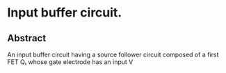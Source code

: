 # Input buffer circuit.

## Abstract
An input buffer circuit having a source follower circuit composed of a first FET Q₁ whose gate electrode has an input V